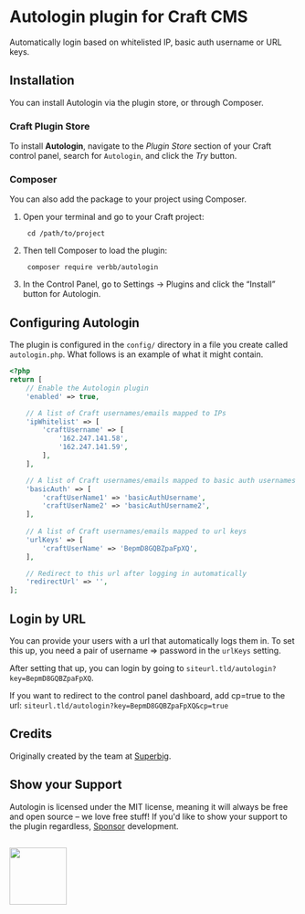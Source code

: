 # Autologin plugin for Craft CMS
Automatically login based on whitelisted IP, basic auth username or URL keys.

## Installation
You can install Autologin via the plugin store, or through Composer.

### Craft Plugin Store
To install **Autologin**, navigate to the _Plugin Store_ section of your Craft control panel, search for `Autologin`, and click the _Try_ button.

### Composer
You can also add the package to your project using Composer.

1. Open your terminal and go to your Craft project:

        cd /path/to/project

2. Then tell Composer to load the plugin:
    
        composer require verbb/autologin

3. In the Control Panel, go to Settings → Plugins and click the “Install” button for Autologin.

## Configuring Autologin
The plugin is configured in the `config/` directory in a file you create called `autologin.php`. What follows is an example of what it might contain.

```php
<?php
return [
    // Enable the Autologin plugin
    'enabled' => true,

    // A list of Craft usernames/emails mapped to IPs
    'ipWhitelist' => [
        'craftUsername' => [
            '162.247.141.58',
            '162.247.141.59',
        ],
    ],

    // A list of Craft usernames/emails mapped to basic auth usernames
    'basicAuth' => [
        'craftUserName1' => 'basicAuthUsername',
        'craftUserName2' => 'basicAuthUsername2',    
    ],
    
    // A list of Craft usernames/emails mapped to url keys
    'urlKeys' => [
        'craftUserName' => 'BepmD8GQBZpaFpXQ',
    ],

    // Redirect to this url after logging in automatically
    'redirectUrl' => '',
];
```

## Login by URL
You can provide your users with a url that automatically logs them in. To set this up, you need a pair of username => password in the `urlKeys` setting.

After setting that up, you can login by going to `siteurl.tld/autologin?key=BepmD8GQBZpaFpXQ`.

If you want to redirect to the control panel dashboard, add cp=true to the url: `siteurl.tld/autologin?key=BepmD8GQBZpaFpXQ&cp=true`

## Credits
Originally created by the team at [Superbig](https://superbig.co/).

## Show your Support
Autologin is licensed under the MIT license, meaning it will always be free and open source – we love free stuff! If you'd like to show your support to the plugin regardless, [Sponsor](https://github.com/sponsors/verbb) development.

<h2></h2>

<a href="https://verbb.io" target="_blank">
    <img width="100" src="https://verbb.io/assets/img/verbb-pill.svg">
</a>
